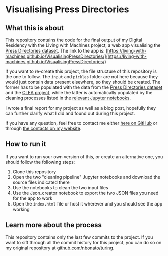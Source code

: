 # Visualising Press Directories

## What this is about
This repository contains the code for the final output of my Digital Residency with the Living with Machines project, a web app visualising the [Press Directories dataset](https://github.com/Living-with-machines/PressDirectories). The link to the app is: [https://living-with-machines.github.io/VisualisingPressDirectories/](https://living-with-machines.github.io/VisualisingPressDirectories/)

If you want to re-create this project, the file structure of this repository is the one to follow. The `input` and `pickles` folder are not here because they would just contain data present elsewhere, so they should be created. The former has to be populated with the data from the [Press Directories dataset](https://github.com/Living-with-machines/PressDirectories) and the [CLEA project](https://electiondataarchive.org/), while the latter is automatically populated by the cleaning processes listed in the [relevant Jupyter notebooks](https://github.com/nbonato/visualising_Press_Directories/tree/main/Jupyter%20notebooks).

I wrote a final report for my project as well as a blog post, hopefully they can further clarify what I did and found out during this project.

If you have any question, feel free to contact me either [here on GitHub](https://github.com/nbonato) or through [the contacts on my website](https://nbonato.com/contact).

## How to run it

If you want to run your own version of this, or create an alternative one, you should follow the following steps:

1. Clone this repository
2. Open the two "cleaning pipeline" Jupyter notebooks and download the source files indicated there
3. Use the notebooks to clean the two input files
4. Use the Json_creator notebook to export the two JSON files you need for the app to work
5. Open the `index.html` file or host it wherever and you should see the app working

## Learn more about the process
This repository contains only the last few commits to the project. 
If you want to sift through all the commit history for this project, you can do so on my original repository at [github.com/nbonato/turing](https://github.com/nbonato/turing).
